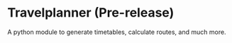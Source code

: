 # Travelplanner (Pre-release)

A python module to generate timetables, calculate routes, and much more.

